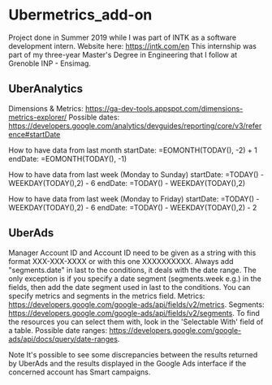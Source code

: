 # Ubermetrics_add-on
Project done in Summer 2019 while I was part of INTK as a software development intern.
Website here: https://intk.com/en
This internship was part of my three-year Master's Degree in Engineering that I follow at Grenoble INP - Ensimag.


UberAnalytics
-----------------

Dimensions & Metrics: https://ga-dev-tools.appspot.com/dimensions-metrics-explorer/
Possible dates: https://developers.google.com/analytics/devguides/reporting/core/v3/reference#startDate

How to have data from last month
startDate: =EOMONTH(TODAY(), -2) + 1
endDate: =EOMONTH(TODAY(), -1)

How to have data from last week (Monday to Sunday)
startDate: =TODAY() - WEEKDAY(TODAY(),2) - 6
endDate: =TODAY() - WEEKDAY(TODAY(),2)

How to have data from last week (Monday to Friday)
startDate: =TODAY() - WEEKDAY(TODAY(),2) - 6
endDate: =TODAY() - WEEKDAY(TODAY(),2) - 2

UberAds
-------------

Manager Account ID and Account ID need to be given as a string with this format XXX-XXX-XXXX or with this one XXXXXXXXXX.
Always add "segments.date" in last to the conditions, it deals with the date range.
The only exception is if you specify a date segment (segments.week e.g.) in the fields,
then add the date segment used in last to the conditions.
You can specify metrics and segments in the metrics field.
Metrics: https://developers.google.com/google-ads/api/fields/v2/metrics.
Segments: https://developers.google.com/google-ads/api/fields/v2/segments.
To find the resources you can select them with, look in the 'Selectable With' field of a table.
Possible date ranges: https://developers.google.com/google-ads/api/docs/query/date-ranges.

Note
It's possible to see some discrepancies between the results returned by UberAds and the results displayed in the Google Ads
interface if the concerned account has Smart campaigns.
